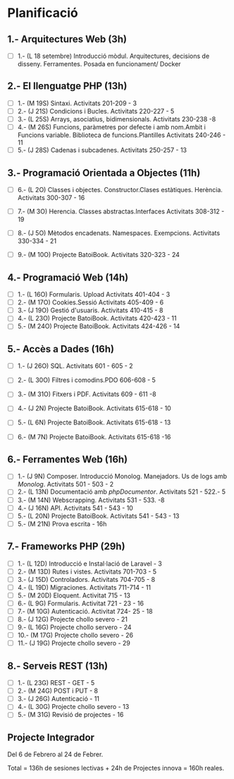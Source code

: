 # Planificació

## 1.- Arquitectures Web (3h)

- [ ] 1.- (L 18 setembre) Introducció mòdul. Arquitectures, decisions de disseny. Ferramentes. Posada en funcionament/ Docker 


## 2.- El llenguatge PHP (13h)

- [ ] 1.- (M 19S) Sintaxi. Activitats 201-209 - 3
- [ ] 2.- (J 21S) Condicions i Bucles. Activitats 220-227 - 5
- [ ] 3.- (L 25S) Arrays, asociatius, bidimensionals. Activitats 230-238 -8
- [ ] 4.- (M 26S) Funcions, paràmetres por defecte i amb nom.Ambit i Funcions variable. Biblioteca de funcions.Plantilles Activitats 240-246 - 11
- [ ] 5.- (J 28S) Cadenas i subcadenes. Activitats 250-257 - 13
    
## 3.- Programació Orientada a Objectes (11h)

- [ ] 6.- (L 2O) Classes i objectes. Constructor.Clases estàtiques. Herència. Activitats 300-307 - 16
- [ ] 7.- (M 3O) Herencia. Classes abstractas.Interfaces Activitats 308-312 - 19
- [ ] 8.- (J 5O) Mètodos encadenats. Namespaces. Exempcions. Activitats 330-334  - 21
- [ ] 9.- (M 10O) Projecte BatoiBook. Activitats 320-323 - 24


## 4.- Programació Web (14h)

- [ ] 1.- (L 16O) Formularis. Upload Activitats 401-404 - 3
- [ ] 2.- (M 17O) Cookies.Sessió Activitats 405-409 - 6
- [ ] 3.- (J 19O) Gestió d'usuaris. Activitats 410-415 - 8
- [ ] 4.- (L 23O) Projecte BatoiBook. Activitats 420-423 - 11 
- [ ] 5.- (M 24O) Projecte BatoiBook. Activitats 424-426 - 14

## 5.- Accès a Dades (16h)

- [ ] 1.- (J 26O) SQL. Activitats 601 - 605 - 2
- [ ] 2.- (L 30O) Filtres i comodins.PDO 606-608 - 5
- [ ] 3.- (M 31O) Fitxers i PDF. Activitats 609 - 611 -8
- [ ] 4.- (J 2N) Projecte BatoiBook. Activitats 615-618 - 10
- [ ] 5.- (L 6N) Projecte BatoiBook. Activitats 615-618 - 13
- [ ] 6.- (M 7N) Projecte BatoiBook. Activitats 615-618 -16


## 6.- Ferramentes Web (16h)

- [ ] 1.- (J 9N) Composer. Introducció Monolog.  Manejadors. Us de logs amb *Monolog*. Activitats 501 - 503 - 2
- [ ] 2.- (L 13N) Documentació amb *phpDocumentor*. Activitats 521 - 522.- 5
- [ ] 3.- (M 14N) Webscrapping. Activitats 531 - 533. -8
- [ ] 4.- (J 16N) API. Activitats 541 - 543 - 10
- [ ] 5.- (L 20N) Projecte BatoiBook. Activitats 541 - 543 - 13
- [ ] 5.- (M 21N) Prova escrita - 16h

## 7.- Frameworks PHP (29h)

- [ ] 1.- (L 12D) Introducció e Instal·lació de Laravel - 3 
- [ ] 2.- (M 13D) Rutes i vistes. Activitats 701-703 - 5
- [ ] 3.- (J 15D) Controladors. Activitats 704-705 - 8
- [ ] 4.- (L 19D) Migraciones. Activitats 711-714 - 11
- [ ] 5.- (M 20D) Eloquent. Activitat 715 - 13 
- [ ] 6.- (L 9G) Formularis. Activitat 721 - 23 - 16 
- [ ] 7.- (M 10G) Autenticació. Activitat 724- 25 - 18  
- [ ] 8.- (J 12G) Projecte chollo severo  - 21 
- [ ] 9.- (L 16G) Projecte chollo servero - 24
- [ ] 10.- (M 17G) Projecte chollo severo - 26
- [ ] 11.- (J 19G) Projecte chollo severo - 29
 
## 8.- Serveis REST (13h)

- [ ] 1.- (L 23G) REST - GET  - 5
- [ ] 2.- (M 24G) POST i PUT - 8
- [ ] 3.- (J 26G) Autenticació - 11 
- [ ] 4.- (L 30G) Projecte chollo severo - 13 
- [ ] 5.- (M 31G) Revisió de projectes - 16

## Projecte Integrador

Del 6 de Febrero al 24 de Febrer.

Total = 136h de sesiones lectivas + 24h de Projectes innova = 160h reales.
